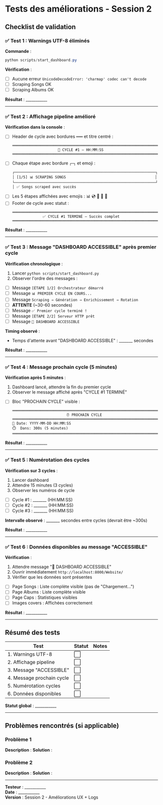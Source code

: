 # Tests des améliorations - Session 2

## Checklist de validation

### ✅ Test 1 : Warnings UTF-8 éliminés

**Commande** :
```powershell
python scripts/start_dashboard.py
```

**Vérification** :
- [ ] Aucune erreur `UnicodeDecodeError: 'charmap' codec can't decode`
- [ ] Scraping Songs OK
- [ ] Scraping Albums OK

**Résultat** : ___________

---

### ✅ Test 2 : Affichage pipeline amélioré

**Vérification dans la console** :
- [ ] Header de cycle avec bordures `═══` et titre centré :
  ```
  ═══════════════════════════════════════════════════════════════════════
                       🔄 CYCLE #1 — HH:MM:SS
  ═══════════════════════════════════════════════════════════════════════
  ```
- [ ] Chaque étape avec bordure `┌─┐` et emoji :
  ```
  ┌─────────────────────────────────────────────────────────────────┐
  │ [1/5] 📊 SCRAPING SONGS                                         │
  └─────────────────────────────────────────────────────────────────┘
  │ ✅ Songs scraped avec succès
  ```
- [ ] Les 5 étapes affichées avec emojis : 📊 💿 📁 🎨 🔄
- [ ] Footer de cycle avec statut :
  ```
  ═══════════════════════════════════════════════════════════════════════
                ✅ CYCLE #1 TERMINÉ — Succès complet
  ═══════════════════════════════════════════════════════════════════════
  ```

**Résultat** : ___________

---

### ✅ Test 3 : Message "DASHBOARD ACCESSIBLE" après premier cycle

**Vérification chronologique** :
1. Lancer `python scripts/start_dashboard.py`
2. Observer l'ordre des messages :

- [ ] Message `[ÉTAPE 1/2] Orchestrateur démarré`
- [ ] Message `📊 PREMIER CYCLE EN COURS...`
- [ ] Message `Scraping → Génération → Enrichissement → Rotation`
- [ ] **ATTENTE** (~30-60 secondes)
- [ ] Message `✅ Premier cycle terminé !`
- [ ] Message `[ÉTAPE 2/2] Serveur HTTP prêt`
- [ ] Message `🎉 DASHBOARD ACCESSIBLE`

**Timing observé** :
- Temps d'attente avant "DASHBOARD ACCESSIBLE" : _______ secondes

**Résultat** : ___________

---

### ✅ Test 4 : Message prochain cycle (5 minutes)

**Vérification après 5 minutes** :
1. Dashboard lancé, attendre la fin du premier cycle
2. Observer le message affiché après "CYCLE #1 TERMINÉ"

- [ ] Bloc "PROCHAIN CYCLE" visible :
  ```
  ═══════════════════════════════════════════════════════════════════════
                           ⏰ PROCHAIN CYCLE
  ═══════════════════════════════════════════════════════════════════════
  📅 Date: YYYY-MM-DD HH:MM:SS
  ⏱️  Dans: 300s (5 minutes)
  ═══════════════════════════════════════════════════════════════════════
  ```

**Résultat** : ___________

---

### ✅ Test 5 : Numérotation des cycles

**Vérification sur 3 cycles** :
1. Lancer dashboard
2. Attendre 15 minutes (3 cycles)
3. Observer les numéros de cycle

- [ ] Cycle #1 : _______ (HH:MM:SS)
- [ ] Cycle #2 : _______ (HH:MM:SS)
- [ ] Cycle #3 : _______ (HH:MM:SS)

**Intervalle observé** : _______ secondes entre cycles (devrait être ~300s)

**Résultat** : ___________

---

### ✅ Test 6 : Données disponibles au message "ACCESSIBLE"

**Vérification** :
1. Attendre message "🎉 DASHBOARD ACCESSIBLE"
2. Ouvrir immédiatement `http://localhost:8000/Website/`
3. Vérifier que les données sont présentes

- [ ] Page Songs : Liste complète visible (pas de "Chargement...")
- [ ] Page Albums : Liste complète visible
- [ ] Page Caps : Statistiques visibles
- [ ] Images covers : Affichées correctement

**Résultat** : ___________

---

## Résumé des tests

| Test | Statut | Notes |
|------|--------|-------|
| 1. Warnings UTF-8 | ⬜ | |
| 2. Affichage pipeline | ⬜ | |
| 3. Message "ACCESSIBLE" | ⬜ | |
| 4. Message prochain cycle | ⬜ | |
| 5. Numérotation cycles | ⬜ | |
| 6. Données disponibles | ⬜ | |

**Statut global** : ___________

---

## Problèmes rencontrés (si applicable)

### Problème 1
**Description** : 
**Solution** :

### Problème 2
**Description** :
**Solution** :

---

**Testeur** : ___________  
**Date** : ___________  
**Version** : Session 2 - Améliorations UX + Logs
